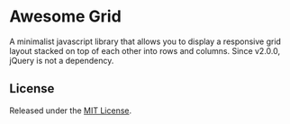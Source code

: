 Awesome Grid
======
A minimalist javascript library that allows you to display a responsive grid layout stacked on top of each other into rows and columns. Since v2.0.0, jQuery is not a dependency.

## License

Released under the [MIT License](http://opensource.org/licenses/MIT).
